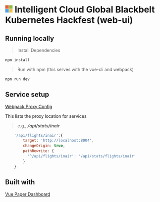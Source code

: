 ![alt text](./src/assets/img/msft_logo_24.png "Microsoft")  Intelligent Cloud Global Blackbelt Kubernetes Hackfest (web-ui)
======


Running locally
------

> Install Dependencies

```bash
npm install
```

> Run with npm (this serves with the vue-cli and webpack)

```bash
npm run dev
```


Service setup
------

[Webpack Proxy Config](./vue.config.js)

This lists the proxy location for services

> e.g., ***/api/stats/inair*** 
```javascript
    '/api/flights/inair':{
        target: 'http://localhost:8004',
        changeOrigin: true,
        pathRewrite: {
          '^/api/flights/inair': '/api/stats/flights/inair'
        }
    }
```

Built with
------

[Vue Paper Dashboard](https://cristijora.github.io/vue-paper-dashboard/)
